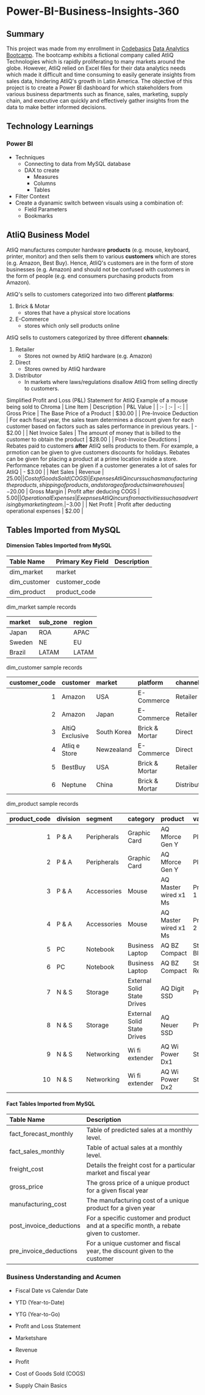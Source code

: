 # Power-BI-Business-Insights-360

## Summary
This project was made from my enrollment in [Codebasics](https://codebasics.io/) [Data Analytics Bootcamp](https://codebasics.io/bootcamps/data-analytics-bootcamp-with-practical-job-assistance). The bootcamp exhibits a fictional company called AtliQ Technologies which is rapidly proliferating to many markets around the globe. However, AtliQ relied on Excel files for their data analytics needs which made it difficult and time consuming to easily generate insights from sales data, hindering AtliQ's growth in Latin America. The objective of this project is to create a Power BI dashboard for which stakeholders from various business departments such as finance, sales, marketing, supply chain, and executive can quickly and effectively gather insights from the data to make better informed decisions.



## Technology Learnings
### Power BI
* Techniques
  * Connecting to data from MySQL database
  * DAX to create
      * Measures
      * Columns
      * Tables
* Filter Context
* Create a dyanamic switch between visuals using a combination of:
  * Field Parameters
  * Bookmarks


## AtliQ Business Model
AtliQ manufactures computer hardware **products** (e.g. mouse, keyboard, printer, monitor) and then sells them to various **customers** which are stores (e.g. Amazon, Best Buy). Hence, AtliQ's customers are in the form of store businesses (e.g. Amazon) and should not be confused with customers in the form of people (e.g. end consumers purchasing products from Amazon).

AtliQ's sells to customers categorized into two different **platforms**:
1. Brick & Motar
   * stores that have a physical store locations
2. E-Commerce
   * stores which only sell products online

AtliQ sells to customers categorized by three different **channels**:
1. Retailer
   * Stores not owned by AtliQ hardware (e.g. Amazon)
3. Direct
   * Stores owned by AtliQ hardware
5. Distributor
   * In markets where laws/regulations disallow AtliQ from selling directly to customers. 

Simplified Profit and Loss (P&L) Statement for AtliQ
Example of a mouse being sold to Chroma
| Line Item | Description | P&L Value |
| :- | :- | -: |
| Gross Price |  The Base Price of a Product | $30.00 |
| Pre-Invoice Deduction | For each fiscal year, the sales team determines a discount given for each customer based on factors such as sales performance in previous years. | - $2.00 |
| Net Invoice Sales | The amount of money that is billed to the customer to obtain the product | $28.00 |
| Post-Invoice Deudctions | Rebates paid to customers **after** AtliQ sells products to them. For example, a prmotion can be given to give customers discounts for holidays. Rebates can be given for placing a product at a prime location inside a store. Performance rebates can be given if a customer generates a lot of sales for AtliQ | - $3.00 |
| Net Sales | Revenue | $25.00 |
| Cost of Goods Sold (COGS) | Expenses AtliQ incurs such as manufacturing the products, shipping of products, and storage of products in warehouses | -$20.00
| Gross Margin | Profit after deducing COGS | $5.00 |
| Operational Expenses | Exepnses AtliQ incurs from activities such as advertising by marketing team. | -$3.00 |
| Net Profit | Profit after deducting operational expenses | $2.00 |

## Tables Imported from MySQL

#### Dimension Tables Imported from MySQL
| Table Name    | Primary Key Field   | Description |
| :- | :- | :- |
| dim_market  | market  |
| dim_customer  | customer_code  |
| dim_product  | product_code  |

dim_market sample records

| market | sub_zone | region |
| :- | :- | :- |
| Japan | ROA | APAC |
| Sweden | NE | EU |
| Brazil | LATAM | LATAM |

dim_customer sample records

 | 	customer_code	 | 	customer	 | 	market	 | 	platform	 | 	channel	 |
 | 	-:	 | 	:-	 | 	:-	 | 	:-	 | 	:-	 |
 | 	1	 | 	Amazon	 | 	USA	 | 	E-Commerce	 | 	Retailer	 |
 | 	2	 | 	Amazon	 | 	Japan	 | 	E-Commerce	 | 	Retailer	 |
 | 	3	 | 	AltiQ Exclusive	 | 	South Korea	 | 	Brick & Mortar	 | 	Direct	 |
 | 	4	 | 	Atliq e Store	 | 	Newzealand	 | 	E-Commerce	 | 	Direct	 |
 | 	5	 | 	BestBuy	 | 	USA	 | 	Brick & Mortar	 | 	Retailer	 |
 | 	6	 | 	Neptune	 | 	China	 | 	Brick & Mortar	 | 	Distributor	 |

dim_product sample records

 | 	product_code	 | 	division	 | 	segment	 | 	category	 | 	product	 | 	variant	 | 
 | 	-:	 | 	:-	 | 	:-	 | 	:-	 | 	:-	 | 	:-	 | 
 | 	1	 | 	P & A	 | 	Peripherals	 | 	Graphic Card	 | 	AQ Mforce Gen Y	 | 	Plus 1	 | 
 | 	2	 | 	P & A	 | 	Peripherals	 | 	Graphic Card	 | 	AQ Mforce Gen Y	 | 	Plus 2	 | 
 | 	3	 | 	P & A	 | 	Accessories	 | 	Mouse	 | 	AQ Master wired x1 Ms	 | 	Premium 1	 | 
 | 	4	 | 	P & A	 | 	Accessories	 | 	Mouse	 | 	AQ Master wired x1 Ms	 | 	Premium 2	 | 
 | 	5	 | 	PC	 | 	Notebook	 | 	Business Laptop	 | 	AQ BZ Compact	 | 	Standard Blue	 | 
 | 	6	 | 	PC	 | 	Notebook	 | 	Business Laptop	 | 	AQ BZ Compact	 | 	Standard Red	 | 
 | 	7	 | 	N & S	 | 	Storage	 | 	External Solid State Drives	 | 	AQ Digit SSD	 | 	Premium	 | 
 | 	8	 | 	N & S	 | 	Storage	 | 	External Solid State Drives	 | 	AQ Neuer SSD	 | 	Premium	 | 
 | 	9	 | 	N & S	 | 	Networking	 | 	Wi fi extender	 | 	AQ Wi Power Dx1	 | 	Standard	 | 
 | 	10	 | 	N & S	 | 	Networking	 | 	Wi fi extender	 | 	AQ Wi Power Dx2	 | 	Standard	 | 


#### Fact Tables Imported from MySQL
| Table Name    | Description   |
| :- | :- |
| fact_forecast_monthly  | Table of predicted sales at a monthly level.  |
| fact_sales_monthly           | Table of actual sales at a monthly level. |
| freight_cost | Details the freight cost for a particular market and fiscal year |
| gross_price | The gross price of a unique product for a given fiscal year |
| manufacturing_cost | The manufacturing cost of a unique product for a given year |
| post_invoice_deductions | For a specific customer and product and at a specific month, a rebate given to customer. |
| pre_invoice_deductions | For a unique customer and fiscal year, the discount given to the customer |




### Business Understanding and Acumen
* Fiscal Date vs Calendar Date
* YTD (Year-to-Date)
* YTG (Year-to-Go)
* Profit and Loss Statement
* Marketshare
* Revenue
* Profit
* Cost of Goods Sold (COGS)

* Supply Chain Basics
